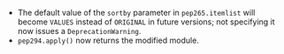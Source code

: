 <!-- Changes in v1.0a1 that will not backport to v0.9 and are not related to tests or documentation -->
- The default value of the `sortby` parameter in `pep265.itemlist` will become `VALUES` instead of `ORIGINAL` in future versions; not specifying it now issues a `DeprecationWarning`.
- `pep294.apply()` now returns the modified module.
